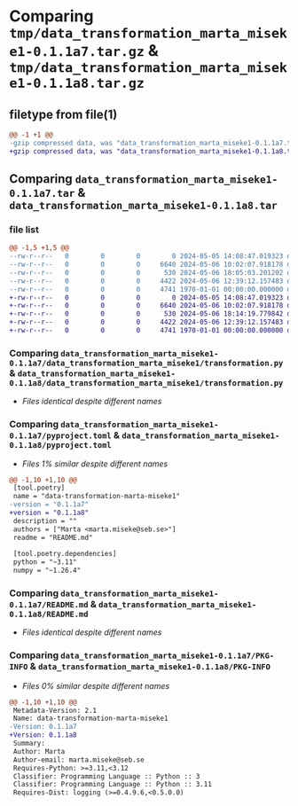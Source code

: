 # Comparing `tmp/data_transformation_marta_miseke1-0.1.1a7.tar.gz` & `tmp/data_transformation_marta_miseke1-0.1.1a8.tar.gz`

## filetype from file(1)

```diff
@@ -1 +1 @@
-gzip compressed data, was "data_transformation_marta_miseke1-0.1.1a7.tar", max compression
+gzip compressed data, was "data_transformation_marta_miseke1-0.1.1a8.tar", max compression
```

## Comparing `data_transformation_marta_miseke1-0.1.1a7.tar` & `data_transformation_marta_miseke1-0.1.1a8.tar`

### file list

```diff
@@ -1,5 +1,5 @@
--rw-r--r--   0        0        0        0 2024-05-05 14:08:47.019323 data_transformation_marta_miseke1-0.1.1a7/data_transformation_marta_miseke1/__init__.py
--rw-r--r--   0        0        0     6640 2024-05-06 10:02:07.918178 data_transformation_marta_miseke1-0.1.1a7/data_transformation_marta_miseke1/transformation.py
--rw-r--r--   0        0        0      530 2024-05-06 18:05:03.201202 data_transformation_marta_miseke1-0.1.1a7/pyproject.toml
--rw-r--r--   0        0        0     4422 2024-05-06 12:39:12.157483 data_transformation_marta_miseke1-0.1.1a7/README.md
--rw-r--r--   0        0        0     4741 1970-01-01 00:00:00.000000 data_transformation_marta_miseke1-0.1.1a7/PKG-INFO
+-rw-r--r--   0        0        0        0 2024-05-05 14:08:47.019323 data_transformation_marta_miseke1-0.1.1a8/data_transformation_marta_miseke1/__init__.py
+-rw-r--r--   0        0        0     6640 2024-05-06 10:02:07.918178 data_transformation_marta_miseke1-0.1.1a8/data_transformation_marta_miseke1/transformation.py
+-rw-r--r--   0        0        0      530 2024-05-06 18:14:19.779842 data_transformation_marta_miseke1-0.1.1a8/pyproject.toml
+-rw-r--r--   0        0        0     4422 2024-05-06 12:39:12.157483 data_transformation_marta_miseke1-0.1.1a8/README.md
+-rw-r--r--   0        0        0     4741 1970-01-01 00:00:00.000000 data_transformation_marta_miseke1-0.1.1a8/PKG-INFO
```

### Comparing `data_transformation_marta_miseke1-0.1.1a7/data_transformation_marta_miseke1/transformation.py` & `data_transformation_marta_miseke1-0.1.1a8/data_transformation_marta_miseke1/transformation.py`

 * *Files identical despite different names*

### Comparing `data_transformation_marta_miseke1-0.1.1a7/pyproject.toml` & `data_transformation_marta_miseke1-0.1.1a8/pyproject.toml`

 * *Files 1% similar despite different names*

```diff
@@ -1,10 +1,10 @@
 [tool.poetry]
 name = "data-transformation-marta-miseke1"
-version = "0.1.1a7"
+version = "0.1.1a8"
 description = ""
 authors = ["Marta <marta.miseke@seb.se>"]
 readme = "README.md"
 
 [tool.poetry.dependencies]
 python = "~3.11"
 numpy = "~1.26.4"
```

### Comparing `data_transformation_marta_miseke1-0.1.1a7/README.md` & `data_transformation_marta_miseke1-0.1.1a8/README.md`

 * *Files identical despite different names*

### Comparing `data_transformation_marta_miseke1-0.1.1a7/PKG-INFO` & `data_transformation_marta_miseke1-0.1.1a8/PKG-INFO`

 * *Files 0% similar despite different names*

```diff
@@ -1,10 +1,10 @@
 Metadata-Version: 2.1
 Name: data-transformation-marta-miseke1
-Version: 0.1.1a7
+Version: 0.1.1a8
 Summary: 
 Author: Marta
 Author-email: marta.miseke@seb.se
 Requires-Python: >=3.11,<3.12
 Classifier: Programming Language :: Python :: 3
 Classifier: Programming Language :: Python :: 3.11
 Requires-Dist: logging (>=0.4.9.6,<0.5.0.0)
```


